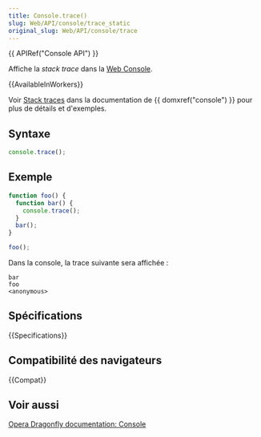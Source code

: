 ```yaml
---
title: Console.trace()
slug: Web/API/console/trace_static
original_slug: Web/API/console/trace
---
```


{{ APIRef("Console API") }}

Affiche la _stack trace_ dans la [Web Console](/fr/docs/Outils/Console_Web).

{{AvailableInWorkers}}

Voir [Stack traces](/fr/docs/Web/API/console#Stack_traces) dans la documentation de {{ domxref("console") }} pour plus de détails et d'exemples.

## Syntaxe

```js
console.trace();
```

## Exemple

```js
function foo() {
  function bar() {
    console.trace();
  }
  bar();
}

foo();
```

Dans la console, la trace suivante sera affichée :

```plain
bar
foo
<anonymous>
```

## Spécifications

{{Specifications}}

## Compatibilité des navigateurs

{{Compat}}

## Voir aussi

[Opera Dragonfly documentation: Console](http://www.opera.com/dragonfly/documentation/console/)
